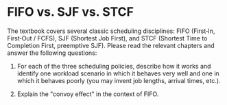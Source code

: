 # FIFO vs. SJF vs. STCF
The textbook covers several classic scheduling disciplines: FIFO (First‐In, First‐Out / FCFS), SJF (Shortest Job First), and STCF (Shortest Time to Completion First, preemptive SJF). Please read the relevant chapters and answer the following questions:

1. For each of the three scheduling policies, describe how it works and identify one workload scenario in which it behaves very well and one in which it behaves poorly (you may invent job lengths, arrival times, etc.).

2. Explain the "convoy effect" in the context of FIFO.